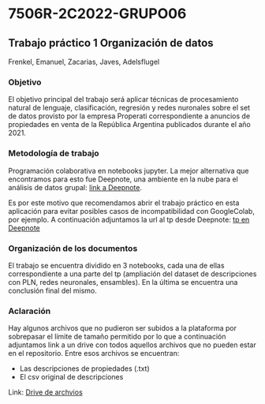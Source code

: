 # 7506R-2C2022-GRUPO06
## Trabajo práctico 1 Organización de datos 
Frenkel, Emanuel, Zacarias, Javes, Adelsflugel

### Objetivo
El objetivo principal del trabajo será aplicar técnicas de procesamiento natural de lenguaje, clasificación, regresión y redes nuronales sobre el set de datos provisto por la empresa Properati correspondiente a anuncios de propiedades en venta de la República Argentina publicados durante el año 2021.

### Metodología de trabajo
Programación colaborativa en notebooks jupyter. La mejor alternativa que encontramos para esto fue Deepnote, una ambiente en la nube para el análisis de datos grupal:
[link a Deepnote](https://deepnote.com/home).

Es por este motivo que recomendamos abrir el trabajo práctico en esta aplicación para evitar posibles casos de incompatibilidad con GoogleColab, por ejemplo. A continuación adjuntamos la url al tp desde Deepnote: [tp en Deepnote](https://deepnote.com/workspace/orga-de-datos-a1ca-7f916866-654b-4dff-a420-edb2828ad6cc/project/tp2-orga-8953c3ab-dbb1-46a7-ac7e-fe8a0929b2fc/notebook/7506R_TP2_GRUPO06_ENTREGA_N1-96edaa2e177143f39e57da54459e8d9f)

### Organización de los documentos
El trabajo se encuentra dividido en 3 notebooks, cada una de ellas correspondiente a una parte del tp (ampliación del dataset de descripciones con PLN, redes neuronales, ensambles). En la última se encuentra una conclusión final del mismo.

### Aclaración
Hay algunos archivos que no pudieron ser subidos a la plataforma por sobrepasar el límite de tamaño permitido por lo que a continuación adjuntamos link a un drive con todos aquellos archivos que no pueden estar en el repositorio. Entre esos archivos se encuentran:
  * Las descripciones de propiedades (.txt)
  * El csv original de descripciones
  
  Link: [Drive de archvios](https://drive.google.com/drive/folders/1DY6IAve0CYeFnGGabXPfoD5mG4_by1u-?usp=sharing)

